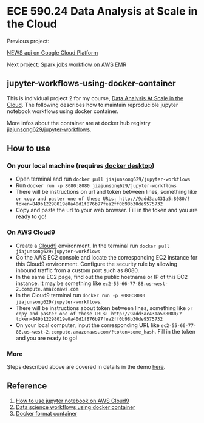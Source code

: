 # ECE 590.24 Data Analysis at Scale in the Cloud

Previous project:

[NEWS api on Google Cloud Platform](https://github.com/JiajunSong629/NEWS_API_on_Google_Cloud_Platform)

Next project:
[Spark jobs workflow on AWS EMR](https://github.com/JiajunSong629/AWS_EMR_Spark_Workflow)


## jupyter-workflows-using-docker-container

This is individual project 2 for my course, [Data Analysis At Scale in the Cloud](https://noahgift.github.io/cloud-data-analysis-at-scale/). The following describes how to maintain reproducible jupyter notebook workflows using docker container. 

More infos about the container are at docker hub registry [jiajunsong629/jupyter-workflows](https://hub.docker.com/repository/docker/jiajunsong629/jupyter-workflows).

## How to use

### On your local machine (requires [docker desktop](https://docs.docker.com/install/))
- Open terminal and run `docker pull jiajunsong629/jupyter-workflows`
- Run `docker run -p 8080:8080 jiajunsong629/jupyter-workflows`
- There will be instructions on url and token between lines, something like `or copy and paster one of these URLs: http://9add3ac431a5:8080/?token=849b12298019e0a40d1f876b97fea2ff0b98b30de9575732`
- Copy and paste the url to your web browser. Fill in the token and you are ready to go!

### On AWS Cloud9
- Create a [Cloud9](https://aws.amazon.com/cloud9/) environment. In the terminal run `docker pull jiajunsong629/jupyter-workflows`
- Go the AWS EC2 console and locate the corresponding EC2 instance for this Cloud9 environment. Configure the security rule by allowing inbound traffic from a custom port such as 8080.
- In the same EC2 page, find out the public hostname or IP of this EC2 instance. It may be something like `ec2-55-66-77-88.us-west-2.compute.amazonaws.com`
- In the Cloud9 terminal run `docker run -p 8080:8080 jiajunsong629/jupyter-workflows`.
- There will be instructions about token between lines, something like `or copy and paster one of these URLs: http://9add3ac431a5:8080/?token=849b12298019e0a40d1f876b97fea2ff0b98b30de9575732`
- On your local computer, input the corresponding URL like `ec2-55-66-77-88.us-west-2.compute.amazonaws.com/?token=some_hash`. Fill in the token and you are ready to go!

### More
Steps described above are covered in details in the demo [here](https://www.youtube.com/watch?v=VLz5qpXlB0E&feature=youtu.be).

## Reference
1. [How to use jupyter notebook on AWS Cloud9](https://trello.com/b/FjN4RUli/publicwiki)
2. [Data science workflows using docker container](https://github.com/alysivji/talks/tree/master/data-science-workflows-using-docker-containers)
3. [Docker format container](https://noahgift.github.io/cloud-data-analysis-at-scale/topics/docker-format-containers)

